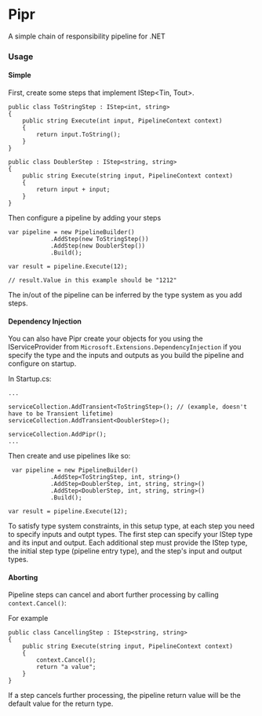 # Pipr

A simple chain of responsibility pipeline for .NET

### Usage

#### Simple

First, create some steps that implement IStep<Tin, Tout>.

```
public class ToStringStep : IStep<int, string>
{
    public string Execute(int input, PipelineContext context)
    {
        return input.ToString();
    }
}

public class DoublerStep : IStep<string, string>
{
    public string Execute(string input, PipelineContext context)
    {
        return input + input;
    }
}
```

Then configure a pipeline by adding your steps

```
var pipeline = new PipelineBuilder()
            .AddStep(new ToStringStep())
            .AddStep(new DoublerStep())
            .Build();

var result = pipeline.Execute(12);

// result.Value in this example should be "1212"
```

The in/out of the pipeline can be inferred by the type system as you add steps.

#### Dependency Injection

You can also have Pipr create your objects for you using the IServiceProvider from `Microsoft.Extensions.DependencyInjection` if you specify the type and the inputs and outputs as you build the pipeline and configure on startup.

In Startup.cs:

```
...

serviceCollection.AddTransient<ToStringStep>(); // (example, doesn't have to be Transient lifetime)
serviceCollection.AddTransient<DoublerStep>();

serviceCollection.AddPipr();
...

```

Then create and use pipelines like so:

```
 var pipeline = new PipelineBuilder()
            .AddStep<ToStringStep, int, string>()
            .AddStep<DoublerStep, int, string, string>()
            .AddStep<DoublerStep, int, string, string>()
            .Build();

var result = pipeline.Execute(12);
```

To satisfy type system constraints, in this setup type, at each step you need to specify inputs and outpt types.
The first step can specify your IStep type and its input and output.
Each additional step must provide the IStep type, the initial step type (pipeline entry type), and the step's input and output types.



#### Aborting

Pipeline steps can cancel and abort further processing by calling `context.Cancel()`:

For example
```
public class CancellingStep : IStep<string, string>
{
    public string Execute(string input, PipelineContext context)
    {
        context.Cancel();
        return "a value";
    }
}
```

If a step cancels further processing, the pipeline return value will be the default value for the return type.